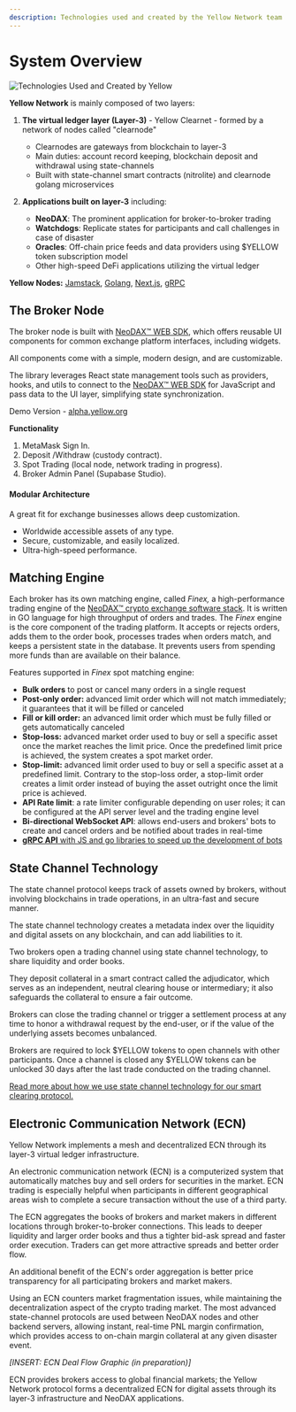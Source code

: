 ```yaml
---
description: Technologies used and created by the Yellow Network team
---
```


# System Overview

![Technologies Used and Created by Yellow](/img/placeholder.png)

**Yellow Network** is mainly composed of two layers:

1. **The virtual ledger layer (Layer-3)** - Yellow Clearnet - formed by a network of nodes called "clearnode"
   - Clearnodes are gateways from blockchain to layer-3
   - Main duties: account record keeping, blockchain deposit and withdrawal using state-channels
   - Built with state-channel smart contracts (nitrolite) and clearnode golang microservices

2. **Applications built on layer-3** including:
   - **NeoDAX**: The prominent application for broker-to-broker trading
   - **Watchdogs**: Replicate states for participants and call challenges in case of disaster
   - **Oracles**: Off-chain price feeds and data providers using $YELLOW token subscription model
   - Other high-speed DeFi applications utilizing the virtual ledger

**Yellow Nodes:** [Jamstack](https://jamstack.org/), [Golang](https://go.dev/), [Next.js](https://nextjs.org/), [gRPC](https://grpc.io/)

## **The Broker Node**

The broker node is built with [NeoDAX™ WEB SDK](https://web-sdk.openware.com/?path=/story/getting-started--page), which offers reusable UI components for common exchange platform interfaces, including widgets.

All components come with a simple, modern design, and are customizable.

The library leverages React state management tools such as providers, hooks, and utils to connect to the [NeoDAX™ WEB SDK](https://web-sdk.openware.com/?path=/story/getting-started--page) for JavaScript and pass data to the UI layer, simplifying state synchronization.

Demo Version - [alpha.yellow.org](http://alpha.yellow.org/)

**Functionality**

1. MetaMask Sign In.
2. Deposit /Withdraw (custody contract).
3. Spot Trading (local node, network trading in progress).
4. Broker Admin Panel (Supabase Studio).

#### Modular Architecture

A great fit for exchange businesses allows deep customization.

* Worldwide accessible assets of any type.
* Secure, customizable, and easily localized.
* Ultra-high-speed performance.

## **Matching Engine**[**​**](https://www.yellow.org/docs/litepaper/product#matching-engine)

Each broker has its own matching engine, called _Finex,_ a high-performance trading engine of the [NeoDAX™ crypto exchange software stack](https://www.openware.com/product/neodax). It is written in GO language for high throughput of orders and trades. The _Finex_ engine is the core component of the trading platform. It accepts or rejects orders, adds them to the order book, processes trades when orders match, and keeps a persistent state in the database. It prevents users from spending more funds than are available on their balance.

Features supported in _Finex_ spot matching engine:

* **Bulk orders** to post or cancel many orders in a single request
* **Post-only order:**  advanced limit order which will not match immediately; it guarantees that it will be filled or canceled
* **Fill or kill order:** an advanced limit order which must be fully filled or gets automatically canceled
* **Stop-loss:** advanced market order used to buy or sell a specific asset once the market reaches the limit price. Once the predefined limit price is achieved, the system creates a spot market order.
* **Stop-limit:** advanced limit order used to buy or sell a specific asset at a predefined limit.  Contrary to the stop-loss order, a stop-limit order creates a limit order instead of buying the asset outright once the limit price is achieved.
* **API Rate limit**: a rate limiter configurable depending on user roles; it can be configured at the API server level and the trading engine level
* **Bi-directional WebSocket API**: allows end-users and brokers' bots to create and cancel orders and be notified about trades in real-time
* [**gRPC API** with JS and go libraries to speed up the development of bots](https://docs.openware.com/neodax/developers-guides/api-documentation/grpc-protocol)

## State Channel Technology

The state channel protocol keeps track of assets owned by brokers, without involving blockchains in trade operations, in an ultra-fast and secure manner.

The state channel technology creates a metadata index over the liquidity and digital assets on any blockchain, and can add liabilities to it.

Two brokers open a trading channel using state channel technology, to share liquidity and order books.

They deposit collateral in a smart contract called the adjudicator, which serves as an independent, neutral clearing house or intermediary; it also safeguards the collateral to ensure a fair outcome.

Brokers can close the trading channel or trigger a settlement process at any time to honor a withdrawal request by the end-user, or if the value of the underlying assets becomes unbalanced.

Brokers are required to lock $YELLOW tokens to open channels with other participants. Once a channel is closed any $YELLOW tokens can be unlocked 30 days after the last trade conducted on the trading channel.

[Read more about how we use state channel technology for our smart clearing protocol.](smart-clearing-protocol.md)

## Electronic Communication Network (ECN)

Yellow Network implements a mesh and decentralized ECN through its layer-3 virtual ledger infrastructure.

An electronic communication network (ECN) is a computerized system that automatically matches buy and sell orders for securities in the market. ECN trading is especially helpful when participants in different geographical areas wish to complete a secure transaction without the use of a third party.

The ECN aggregates the books of brokers and market makers in different locations through broker-to-broker connections. This leads to deeper liquidity and larger order books and thus a tighter bid-ask spread and faster order execution. Traders can get more attractive spreads and better order flow.

An additional benefit of the ECN's order aggregation is better price transparency for all participating brokers and market makers.

Using an ECN counters market fragmentation issues, while maintaining the decentralization aspect of the crypto trading market. The most advanced state-channel protocols are used between NeoDAX nodes and other backend servers, allowing instant, real-time PNL margin confirmation, which provides access to on-chain margin collateral at any given disaster event.

_\[INSERT: ECN Deal Flow Graphic (in preparation)]_

ECN provides brokers access to global financial markets; the Yellow Network protocol forms a decentralized ECN for digital assets through its layer-3 infrastructure and NeoDAX applications.
